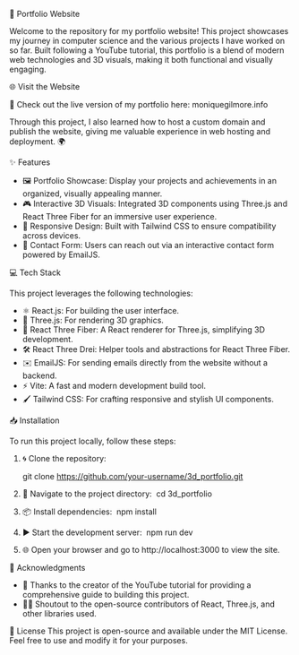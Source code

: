 🌟 Portfolio Website

Welcome to the repository for my portfolio website! This project showcases my journey in computer science and the various projects I have worked on so far. Built following a YouTube tutorial, this portfolio is a blend of modern web technologies and 3D visuals, making it both functional and visually engaging.

🌐 Visit the Website

🚀 Check out the live version of my portfolio here: moniquegilmore.info

Through this project, I also learned how to host a custom domain and publish the website, giving me valuable experience in web hosting and deployment. 🌍

✨ Features

* 🖼️ Portfolio Showcase: Display your projects and achievements in an organized, visually appealing manner.
* 🎮 Interactive 3D Visuals: Integrated 3D components using Three.js and React Three Fiber for an immersive user experience.
* 📱 Responsive Design: Built with Tailwind CSS to ensure compatibility across devices.
* 📧 Contact Form: Users can reach out via an interactive contact form powered by EmailJS.

💻 Tech Stack

This project leverages the following technologies:
* ⚛️ React.js: For building the user interface.
* 🎨 Three.js: For rendering 3D graphics.
* 🌌 React Three Fiber: A React renderer for Three.js, simplifying 3D development.
* 🛠️ React Three Drei: Helper tools and abstractions for React Three Fiber.
* ✉️ EmailJS: For sending emails directly from the website without a backend.
* ⚡ Vite: A fast and modern development build tool.
* 🖌️ Tailwind CSS: For crafting responsive and stylish UI components.

📥 Installation

To run this project locally, follow these steps:
1. 🌀 Clone the repository:
	
	git clone https://github.com/your-username/3d_portfolio.git   
2. 📂 Navigate to the project directory: 
	cd 3d_portfolio  

3. 📦 Install dependencies:  npm install   
4. ▶️ Start the development server:  npm run dev   
5. 🌐 Open your browser and go to http://localhost:3000 to view the site.


🙌 Acknowledgments
* 🎥 Thanks to the creator of the YouTube tutorial for providing a comprehensive guide to building this project.
* 🧑‍💻 Shoutout to the open-source contributors of React, Three.js, and other libraries used.


📜 License
This project is open-source and available under the MIT License. Feel free to use and modify it for your purposes.











